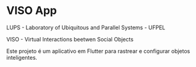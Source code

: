 # VISO App

LUPS - Laboratory of Ubiquitous and Parallel Systems - UFPEL

VISO - Virtual Interactions beetwen Social Objects

Este projeto é um aplicativo em Flutter para rastrear e configurar objetos inteligentes. 
